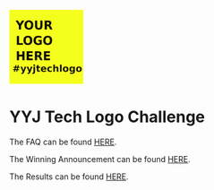 ![yyjtech](./images/yyjtech-logo.png)

# YYJ Tech Logo Challenge

The FAQ can be found [HERE](./readmore/FAQ.md).

The Winning Announcement can be found [HERE](./readmore/WINNER.md).

The Results can be found [HERE](./readmore/RESULTS.md).
